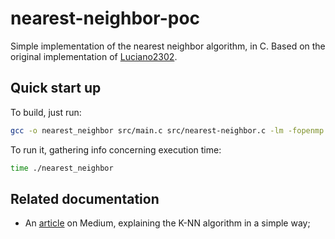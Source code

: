 # nearest-neighbor-poc

Simple implementation of the nearest neighbor algorithm, in C. Based on the original implementation of [Luciano2302](https://github.com/Luciano2302).

## Quick start up

To build, just run:

```bash
gcc -o nearest_neighbor src/main.c src/nearest-neighbor.c -lm -fopenmp
```

To run it, gathering info concerning execution time:

```bash
time ./nearest_neighbor
```

## Related documentation

- An [article](https://medium.com/swlh/k-nearest-neighbor-ca2593d7a3c4) on Medium, explaining the K-NN algorithm in a simple way;
